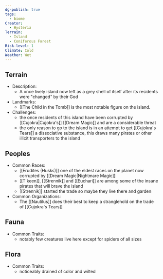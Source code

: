```yaml
---
dg-publish: true
tags:
  - biome
Creator:
  - Hysteria
Terrain:
  - Island
  - Coniferous Forest
Risk-level: 1
Climate: Cold
Weather: Wet
---
```

## Terrain
- Description:
	-  A once lively island now left as a grey shell of itself after its residents were "changed" by their God
- Landmarks:
	- [[The Child in the Tomb]] is the most notable figure on the island.
- Challenges:
	- the once residents of this island have been corrupted by [[Cujokra|Cujokra's]] [[Dream Magic]] and are a considerable threat
	- the only reason to go to the island is in an attempt to get [[Cujokra's Tears]] a dissociative substance, this draws many pirates or other illicit transporters to the island
##  Peoples
- Common Races:
	- [[Erudites (Husks)]] one of the eldest races on the planet now corrupted by [[Dream Magic|Nightmare Magic]]
	- [[T'keen]], [[Strennik]] and [[Euchari]] are among some of the insane pirates that will brave the island
	- [[Strennik]] started the trade so maybe they live there and garden
- Common Organizations:
	- The [[Nautilus]] does their best to keep a stranglehold on the trade of [[Cujokra's Tears]]
## Fauna
- Common Traits:
	- notably few creatures live here except for spiders of all sizes
## Flora
- Common Traits:
	- noticeably drained of color and wilted